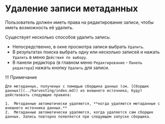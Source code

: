 # Удаление записи метаданных

Пользователь должен иметь права на редактирование записи, чтобы иметь возможность её удалить.

Существует несколько способов удалить запись:

- Непосредственно, в окне просмотра записи выбрать `Удалить`.
- В результатах поиска выбрать одну или несколько записей и нажать `Удалить` в меню `Действия по выбору`.
- В панели редактора (в главном меню `Редактирование` - `Панель редактора`) нажать кнопку `Удалить` для записи.


!!! Примечание

    Для метаданных, полученых с помощью сборщика данных (см. [Сборщик данных)](../harvesting/index.md)) из внешнего источника, будут действовать следующие правила:

    1.  Метаданные автоматически удаляются, **когда удаляются метаданные с внешнего источника данных.**
    2.  Метаданные автоматически удаляются, когда удаляется сам сборщик данных. Запись повторно появляется при следующем запуске сборщика.
